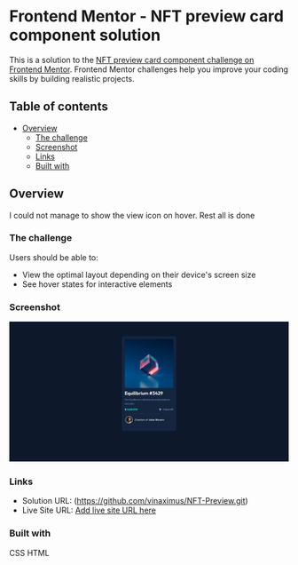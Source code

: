 # Frontend Mentor - NFT preview card component solution

This is a solution to the [NFT preview card component challenge on Frontend Mentor](https://www.frontendmentor.io/challenges/nft-preview-card-component-SbdUL_w0U). Frontend Mentor challenges help you improve your coding skills by building realistic projects. 

## Table of contents

- [Overview](#overview)
  - [The challenge](#the-challenge)
  - [Screenshot](#screenshot)
  - [Links](#links)
  - [Built with](#built-with)
 

## Overview
I could not manage to show the view icon on hover. Rest all is done

### The challenge

Users should be able to:

- View the optimal layout depending on their device's screen size
- See hover states for interactive elements

### Screenshot

![Screenshot](./screenshot.jpg)


### Links

- Solution URL: (https://github.com/vinaximus/NFT-Preview.git)
- Live Site URL: [Add live site URL here](https://your-live-site-url.com)


### Built with
CSS
HTML


